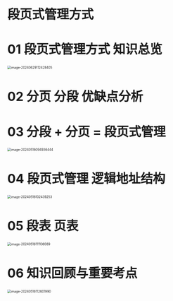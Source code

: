 # 段页式管理方式



# 01 段页式管理方式 知识总览

<img src="https://cvp.oss-cn-shanghai.aliyuncs.com/picgo/202406291124501.png" alt="image-20240629112428405" style="zoom:50%;" />



# 02 分页 分段 优缺点分析





# 03 分段 + 分页 = 段页式管理

<img src="https://cvp.oss-cn-shanghai.aliyuncs.com/picgo/202405160949546.png" alt="image-20240516094936444" style="zoom:50%;" />



# 04 段页式管理 逻辑地址结构

<img src="https://cvp.oss-cn-shanghai.aliyuncs.com/picgo/202405161024421.png" alt="image-20240516102439253" style="zoom:50%;" />



# 05 段表 页表

<img src="https://cvp.oss-cn-shanghai.aliyuncs.com/picgo/202405161111432.png" alt="image-20240516111108089" style="zoom:50%;" />



# 06 知识回顾与重要考点

<img src="https://cvp.oss-cn-shanghai.aliyuncs.com/picgo/202405161126150.png" alt="image-20240516112601990" style="zoom:50%;" />